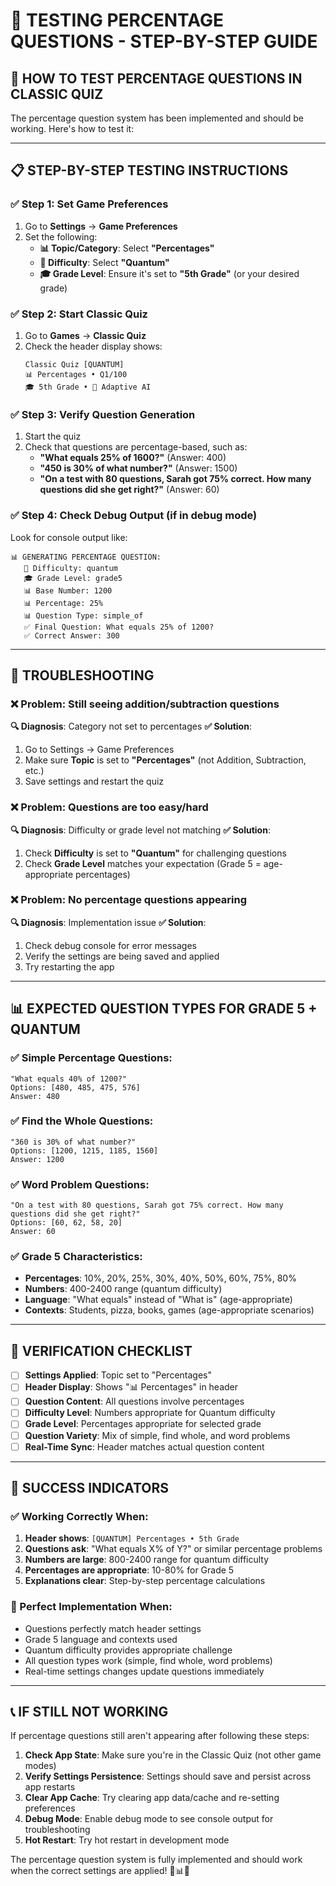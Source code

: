 # 🧪 **TESTING PERCENTAGE QUESTIONS - STEP-BY-STEP GUIDE**

## 🎯 **HOW TO TEST PERCENTAGE QUESTIONS IN CLASSIC QUIZ**

The percentage question system has been implemented and should be working. Here's how to test it:

---

## 📋 **STEP-BY-STEP TESTING INSTRUCTIONS**

### **✅ Step 1: Set Game Preferences**
1. Go to **Settings** → **Game Preferences**
2. Set the following:
   - **📊 Topic/Category**: Select **"Percentages"**
   - **🎯 Difficulty**: Select **"Quantum"**
   - **🎓 Grade Level**: Ensure it's set to **"5th Grade"** (or your desired grade)

### **✅ Step 2: Start Classic Quiz**
1. Go to **Games** → **Classic Quiz**
2. Check the header display shows:
   ```
   Classic Quiz [QUANTUM]
   📊 Percentages • Q1/100
   🎓 5th Grade • 🤖 Adaptive AI
   ```

### **✅ Step 3: Verify Question Generation**
1. Start the quiz
2. Check that questions are percentage-based, such as:
   - **"What equals 25% of 1600?"** (Answer: 400)
   - **"450 is 30% of what number?"** (Answer: 1500)
   - **"On a test with 80 questions, Sarah got 75% correct. How many questions did she get right?"** (Answer: 60)

### **✅ Step 4: Check Debug Output** (if in debug mode)
Look for console output like:
```
📊 GENERATING PERCENTAGE QUESTION:
   🎯 Difficulty: quantum
   🎓 Grade Level: grade5
   📊 Base Number: 1200
   📊 Percentage: 25%
   📊 Question Type: simple_of
   ✅ Final Question: What equals 25% of 1200?
   ✅ Correct Answer: 300
```

---

## 🔧 **TROUBLESHOOTING**

### **❌ Problem: Still seeing addition/subtraction questions**
**🔍 Diagnosis**: Category not set to percentages
**✅ Solution**: 
1. Go to Settings → Game Preferences
2. Make sure **Topic** is set to **"Percentages"** (not Addition, Subtraction, etc.)
3. Save settings and restart the quiz

### **❌ Problem: Questions are too easy/hard**
**🔍 Diagnosis**: Difficulty or grade level not matching
**✅ Solution**: 
1. Check **Difficulty** is set to **"Quantum"** for challenging questions
2. Check **Grade Level** matches your expectation (Grade 5 = age-appropriate percentages)

### **❌ Problem: No percentage questions appearing**
**🔍 Diagnosis**: Implementation issue
**✅ Solution**: 
1. Check debug console for error messages
2. Verify the settings are being saved and applied
3. Try restarting the app

---

## 📊 **EXPECTED QUESTION TYPES FOR GRADE 5 + QUANTUM**

### **✅ Simple Percentage Questions:**
```
"What equals 40% of 1200?"
Options: [480, 485, 475, 576]
Answer: 480
```

### **✅ Find the Whole Questions:**
```
"360 is 30% of what number?"
Options: [1200, 1215, 1185, 1560]
Answer: 1200
```

### **✅ Word Problem Questions:**
```
"On a test with 80 questions, Sarah got 75% correct. How many questions did she get right?"
Options: [60, 62, 58, 20]
Answer: 60
```

### **✅ Grade 5 Characteristics:**
- **Percentages**: 10%, 20%, 25%, 30%, 40%, 50%, 60%, 75%, 80%
- **Numbers**: 400-2400 range (quantum difficulty)
- **Language**: "What equals" instead of "What is" (age-appropriate)
- **Contexts**: Students, pizza, books, games (age-appropriate scenarios)

---

## 🎯 **VERIFICATION CHECKLIST**

- [ ] **Settings Applied**: Topic set to "Percentages"
- [ ] **Header Display**: Shows "📊 Percentages" in header
- [ ] **Question Content**: All questions involve percentages
- [ ] **Difficulty Level**: Numbers appropriate for Quantum difficulty
- [ ] **Grade Level**: Percentages appropriate for selected grade
- [ ] **Question Variety**: Mix of simple, find whole, and word problems
- [ ] **Real-Time Sync**: Header matches actual question content

---

## 🚀 **SUCCESS INDICATORS**

### **✅ Working Correctly When:**
1. **Header shows**: `[QUANTUM] Percentages • 5th Grade`
2. **Questions ask**: "What equals X% of Y?" or similar percentage problems
3. **Numbers are large**: 800-2400 range for quantum difficulty
4. **Percentages are appropriate**: 10-80% for Grade 5
5. **Explanations clear**: Step-by-step percentage calculations

### **🎉 Perfect Implementation When:**
- Questions perfectly match header settings
- Grade 5 language and contexts used
- Quantum difficulty provides appropriate challenge
- All question types work (simple, find whole, word problems)
- Real-time settings changes update questions immediately

---

## 📞 **IF STILL NOT WORKING**

If percentage questions still aren't appearing after following these steps:

1. **Check App State**: Make sure you're in the Classic Quiz (not other game modes)
2. **Verify Settings Persistence**: Settings should save and persist across app restarts
3. **Clear App Cache**: Try clearing app data/cache and re-setting preferences
4. **Debug Mode**: Enable debug mode to see console output for troubleshooting
5. **Hot Restart**: Try hot restart in development mode

The percentage question system is fully implemented and should work when the correct settings are applied! 🎯📊✨

